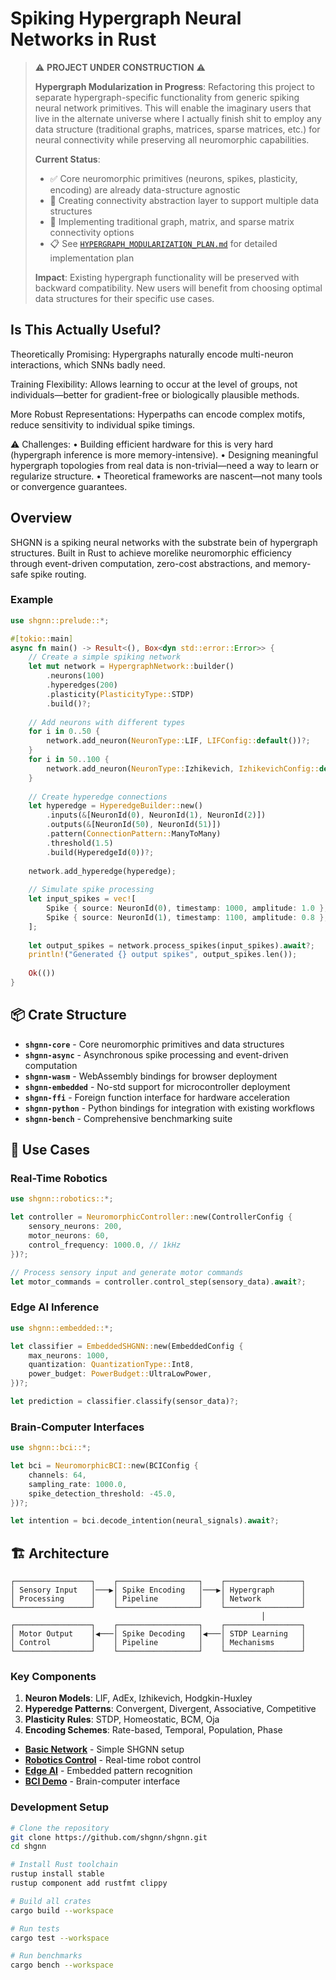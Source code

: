  
# Spiking Hypergraph Neural Networks in Rust

> ⚠️ **PROJECT UNDER CONSTRUCTION** ⚠️
>
> **Hypergraph Modularization in Progress**: Refactoring this project to separate hypergraph-specific functionality from generic spiking neural network primitives. This will enable the imaginary users that live in the alternate universe where I actually finish shit to employ any data structure (traditional graphs, matrices, sparse matrices, etc.) for neural connectivity while preserving all neuromorphic capabilities.
>
> **Current Status**:
> - ✅ Core neuromorphic primitives (neurons, spikes, plasticity, encoding) are already data-structure agnostic
> - 🚧 Creating connectivity abstraction layer to support multiple data structures
> - 🚧 Implementing traditional graph, matrix, and sparse matrix connectivity options
> - 📋 See [`HYPERGRAPH_MODULARIZATION_PLAN.md`](HYPERGRAPH_MODULARIZATION_PLAN.md) for detailed implementation plan
>
> **Impact**: Existing hypergraph functionality will be preserved with backward compatibility. New users will benefit from choosing optimal data structures for their specific use cases.

## Is This Actually Useful?

Theoretically Promising: Hypergraphs naturally encode multi-neuron interactions, which SNNs badly need.

Training Flexibility: Allows learning to occur at the level of groups, not individuals—better for gradient-free or biologically plausible methods.

 More Robust Representations: Hyperpaths can encode complex motifs, reduce sensitivity to individual spike timings.

⚠️ Challenges:
	•	Building efficient hardware for this is very hard (hypergraph inference is more memory-intensive).
	•	Designing meaningful hypergraph topologies from real data is non-trivial—need a way to learn or regularize structure.
	•	Theoretical frameworks are nascent—not many tools or convergence guarantees.


## Overview

SHGNN is a spiking neural networks with the substrate bein of hypergraph structures. Built in Rust to achieve morelike neuromorphic efficiency through event-driven computation, zero-cost abstractions, and memory-safe spike routing.


###  Example

```rust
use shgnn::prelude::*;

#[tokio::main]
async fn main() -> Result<(), Box<dyn std::error::Error>> {
    // Create a simple spiking network
    let mut network = HypergraphNetwork::builder()
        .neurons(100)
        .hyperedges(200)
        .plasticity(PlasticityType::STDP)
        .build()?;
    
    // Add neurons with different types
    for i in 0..50 {
        network.add_neuron(NeuronType::LIF, LIFConfig::default())?;
    }
    for i in 50..100 {
        network.add_neuron(NeuronType::Izhikevich, IzhikevichConfig::default())?;
    }
    
    // Create hyperedge connections
    let hyperedge = HyperedgeBuilder::new()
        .inputs(&[NeuronId(0), NeuronId(1), NeuronId(2)])
        .outputs(&[NeuronId(50), NeuronId(51)])
        .pattern(ConnectionPattern::ManyToMany)
        .threshold(1.5)
        .build(HyperedgeId(0))?;
    
    network.add_hyperedge(hyperedge);
    
    // Simulate spike processing
    let input_spikes = vec![
        Spike { source: NeuronId(0), timestamp: 1000, amplitude: 1.0 },
        Spike { source: NeuronId(1), timestamp: 1100, amplitude: 0.8 },
    ];
    
    let output_spikes = network.process_spikes(input_spikes).await?;
    println!("Generated {} output spikes", output_spikes.len());
    
    Ok(())
}
```

## 📦 Crate Structure

- **`shgnn-core`** - Core neuromorphic primitives and data structures
- **`shgnn-async`** - Asynchronous spike processing and event-driven computation
- **`shgnn-wasm`** - WebAssembly bindings for browser deployment
- **`shgnn-embedded`** - No-std support for microcontroller deployment
- **`shgnn-ffi`** - Foreign function interface for hardware acceleration
- **`shgnn-python`** - Python bindings for integration with existing workflows
- **`shgnn-bench`** - Comprehensive benchmarking suite

## 🎯 Use Cases

### Real-Time Robotics
```rust
use shgnn::robotics::*;

let controller = NeuromorphicController::new(ControllerConfig {
    sensory_neurons: 200,
    motor_neurons: 60,
    control_frequency: 1000.0, // 1kHz
})?;

// Process sensory input and generate motor commands
let motor_commands = controller.control_step(sensory_data).await?;
```

### Edge AI Inference
```rust
use shgnn::embedded::*;

let classifier = EmbeddedSHGNN::new(EmbeddedConfig {
    max_neurons: 1000,
    quantization: QuantizationType::Int8,
    power_budget: PowerBudget::UltraLowPower,
})?;

let prediction = classifier.classify(sensor_data)?;
```

### Brain-Computer Interfaces
```rust
use shgnn::bci::*;

let bci = NeuromorphicBCI::new(BCIConfig {
    channels: 64,
    sampling_rate: 1000.0,
    spike_detection_threshold: -45.0,
})?;

let intention = bci.decode_intention(neural_signals).await?;
```

## 🏗️ Architecture


```
┌─────────────────┐    ┌──────────────────┐    ┌─────────────────┐
│ Sensory Input   │───▶│ Spike Encoding   │───▶│ Hypergraph      │
│ Processing      │    │ Pipeline         │    │ Network         │
└─────────────────┘    └──────────────────┘    └─────────────────┘
                                                        │
┌─────────────────┐    ┌──────────────────┐    ┌─────────────────┐
│ Motor Output    │◀───│ Spike Decoding   │◀───│ STDP Learning   │
│ Control         │    │ Pipeline         │    │ Mechanisms      │
└─────────────────┘    └──────────────────┘    └─────────────────┘
```

### Key Components

1. **Neuron Models**: LIF, AdEx, Izhikevich, Hodgkin-Huxley
2. **Hyperedge Patterns**: Convergent, Divergent, Associative, Competitive
3. **Plasticity Rules**: STDP, Homeostatic, BCM, Oja
4. **Encoding Schemes**: Rate-based, Temporal, Population, Phase


- **[Basic Network](examples/basic-network/)** - Simple SHGNN setup
- **[Robotics Control](examples/robotics-control/)** - Real-time robot control
- **[Edge AI](examples/edge-ai/)** - Embedded pattern recognition
- **[BCI Demo](examples/bci-demo/)** - Brain-computer interface



### Development Setup

```bash
# Clone the repository
git clone https://github.com/shgnn/shgnn.git
cd shgnn

# Install Rust toolchain
rustup install stable
rustup component add rustfmt clippy

# Build all crates
cargo build --workspace

# Run tests
cargo test --workspace

# Run benchmarks
cargo bench --workspace
```

